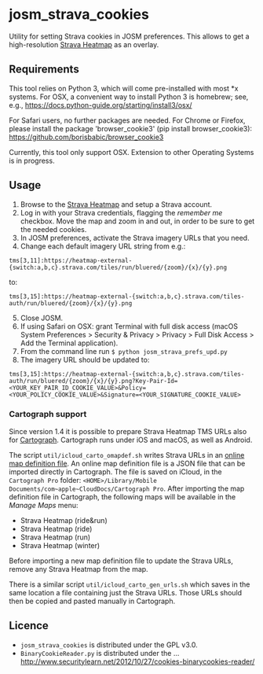 # josm_strava_cookies
Utility for setting Strava cookies in JOSM preferences. This allows to
get a high-resolution [Strava Heatmap](https://www.strava.com/heatmap)
as an overlay.

## Requirements
This tool relies on Python 3, which will come pre-installed with
most *x systems.  For OSX, a convenient way to install Python 3 is
homebrew; see, e.g.,
https://docs.python-guide.org/starting/install3/osx/

For Safari users, no further packages are needed.
For Chrome or Firefox, please install the package  'browser_cookie3'
(pip install browser_cookie3):
https://github.com/borisbabic/browser_cookie3

Currently, this tool only support OSX.  Extension to other Operating Systems is in progress.

## Usage
1. Browse to the [Strava Heatmap](https://www.strava.com/heatmap) and setup a Strava account.
2. Log in with your Strava credentials, flagging the *remember me* checkbox. Move the map and zoom in and out, in order to be sure to get the needed cookies.
3. In JOSM preferences, activate the Strava imagery URLs that you need.
4. Change each default imagery URL string from e.g.:
```
tms[3,11]:https://heatmap-external-{switch:a,b,c}.strava.com/tiles/run/bluered/{zoom}/{x}/{y}.png
```
to:
```
tms[3,15]:https://heatmap-external-{switch:a,b,c}.strava.com/tiles-auth/run/bluered/{zoom}/{x}/{y}.png
```
5. Close JOSM.
6. If using Safari on OSX: grant Terminal with full disk access (macOS System Preferences > Security & Privacy > Privacy > Full Disk Access > Add the Terminal application).
7. From the command line run `$ python josm_strava_prefs_upd.py`
8. The imagery URL should be updated to:
```
tms[3,15]:https://heatmap-external-{switch:a,b,c}.strava.com/tiles-auth/run/bluered/{zoom}/{x}/{y}.png?Key-Pair-Id=<YOUR_KEY_PAIR_ID_COOKIE_VALUE>&Policy=<YOUR_POLICY_COOKIE_VALUE>&Signature=<YOUR_SIGNATURE_COOKIE_VALUE>
```

### Cartograph support
Since version 1.4 it is possible to prepare Strava Heatmap TMS URLs also for [Cartograph](https://www.cartograph.eu). Cartograph runs under iOS and macOS, as well as Android.

The script `util/icloud_carto_omapdef.sh` writes Strava URLs in an [online map definition file](https://www.cartograph.eu/help_onlinemapimport). An online map definition file is a JSON file that can be imported directly in Cartograph. The file is saved on iCloud, in the `Cartograph Pro` folder:
`<HOME>/Library/Mobile Documents/com~apple~CloudDocs/Cartograph Pro`. After importing the map definition file in Cartograph, the following maps will be available in the *Manage Maps* menu:
- Strava Heatmap (ride&run)
- Strava Heatmap (ride)
- Strava Heatmap (run)
- Strava Heatmap (winter)

Before importing a new map definition file to update the Strava URLs, remove any Strava Heatmap from the map.

There is a similar script `util/icloud_carto_gen_urls.sh` which saves in the same location a file containing just the Strava URLs. Those URLs should then be copied and pasted manually in Cartograph.

## Licence
- `josm_strava_cookies` is distributed under the GPL v3.0.
- `BinaryCookieReader.py` is distributed under the ...
http://www.securitylearn.net/2012/10/27/cookies-binarycookies-reader/
